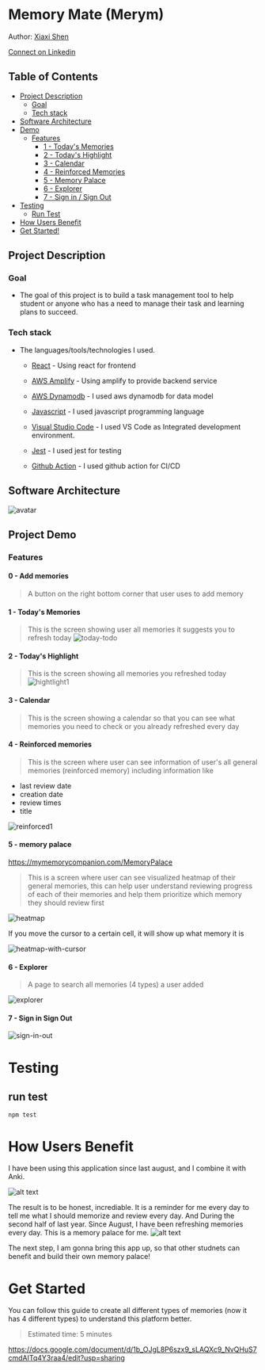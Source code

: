 # Memory Mate (Merym)

Author: [Xiaxi Shen](https://github.com/xshen053)

[Connect on Linkedin](https://www.linkedin.com/in/xiaxishen)


## Table of Contents

- [Project Description](#project-description)  
  - [Goal](#goal)
  - [Tech stack](#tech-stack)
- [Software Architecture](#software-architecture)
- [Demo](#project-demo)
  - [Features](#features)
    - [1 - Today's Memories](#1---todays-memories)
    - [2 - Today's Highlight](#2---todays-highlight)
    - [3 - Calendar](#3---calendar)
    - [4 - Reinforced Memories](#4---reinforced-memories)
    - [5 - Memory Palace](#5---memory-palace)
    - [6 - Explorer](#6---explorer)
    - [7 - Sign in / Sign Out](#7---sign-in-sign-out)
- [Testing](#testing)
  - [Run Test](#run-test)
- [How Users Benefit](#how-users-benefit)
- [Get Started!](#get-started)

## Project Description

### Goal
- The goal of this project is to build a task management tool to help student or anyone who has a need to manage their task and learning plans to succeed.


### Tech stack
- The languages/tools/technologies I used.

  - [React](https://react.dev/) -  Using react for frontend

  - [AWS Amplify](https://aws.amazon.com/amplify) - Using amplify to provide backend service

  - [AWS Dynamodb](https://aws.amazon.com/dynamodb/) - I used aws dynamodb for data model

  - [Javascript](https://www.javascript.com/) - I used javascript programming language

  - [Visual Studio Code](https://code.visualstudio.com/) - I used VS Code as Integrated development environment.

  - [Jest](https://jestjs.io/) - I used jest for testing
  
  - [Github Action](https://docs.github.com/en/actions) - I used github action for CI/CD

## Software Architecture

![avatar](./img/sw_arch.png)

## Project Demo



### Features

#### 0 - Add memories
> A button on the right bottom corner that user uses to add memory

#### 1 - Today's Memories
> This is the screen showing user all memories it suggests you to refresh today
![today-todo](./img/feature-today-memory-1.gif)


#### 2 - Today's Highlight
> This is the screen showing all memories you refreshed today
![hightlight1](./img/feature-today-hightlight-1.gif)


#### 3 - Calendar
> This is the screen showing a calendar so that you can see what memories you need to check or you already refreshed every day

#### 4 - Reinforced memories
> This is the screen where user can see information of user's all general memories (reinforced memory) including information like
- last review date
- creation date
- review times
- title

![reinforced1](./img/feature-reinforced-1.gif)

#### 5 - memory palace

https://mymemorycompanion.com/MemoryPalace

> This is a screen where user can see visualized heatmap of their general memories, this can help user understand reviewing progress of each of their memories and help them prioritize which memory they should review first

![heatmap](./img/heatmap.gif)

If you move the cursor to a certain cell, it will show up what memory it is

![heatmap-with-cursor](./img/heatmap-with-cursor.gif)

#### 6 - Explorer
> A page to search all memories (4 types) a user added

![explorer](./img/feature-explorer-1.gif)

#### 7 - Sign in Sign Out
![sign-in-out](./img/feature-sign-in-out.gif)

# Testing

## run test

`npm test`


# How Users Benefit

I have been using this application since last august, and I combine it with Anki.

![alt text](./img/calendar.png)

The result is to be honest, incrediable. It is a reminder for me every day to tell me what I should memorize and review every day. And During the second half of last year. Since August, I have been refreshing memories every day. This is a memory palace for me.
![alt text](./img/reviews.png)

The next step, I am gonna bring this app up, so that other studnets can benefit and build their own memory palace!


# Get Started
You can follow this guide to create all different types of memories (now it has 4 different types) to understand this platform better. 

> Estimated time: 5 minutes

https://docs.google.com/document/d/1b_OJgL8P6szx9_sLAQXc9_NvQHuS7cmdAITq4Y3raa4/edit?usp=sharing

